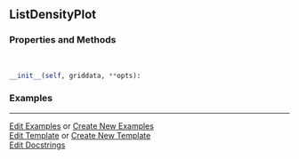 ## <a id="McUtils.Plots.Plots.ListDensityPlot">ListDensityPlot</a>


### Properties and Methods
<a id="McUtils.Plots.Plots.ListDensityPlot.__init__" class="docs-object-method">&nbsp;</a>
```python
__init__(self, griddata, **opts): 
```

### Examples


___

[Edit Examples](https://github.com/McCoyGroup/References/edit/gh-pages/Documentation/examples/McUtils/Plots/Plots/ListDensityPlot.md) or 
[Create New Examples](https://github.com/McCoyGroup/References/new/gh-pages/?filename=Documentation/examples/McUtils/Plots/Plots/ListDensityPlot.md) <br/>
[Edit Template](https://github.com/McCoyGroup/References/edit/gh-pages/Documentation/templates/McUtils/Plots/Plots/ListDensityPlot.md) or 
[Create New Template](https://github.com/McCoyGroup/References/new/gh-pages/?filename=Documentation/templates/McUtils/Plots/Plots/ListDensityPlot.md) <br/>
[Edit Docstrings](https://github.com/McCoyGroup/McUtils/edit/master/Plots/Plots.py?message=Update%20Docs)